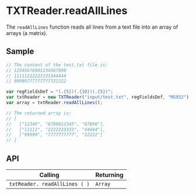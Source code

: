 # TXTReader.readAllLines

The `readAllLines` function reads all lines from a text file into an array of arrays (a matrix).

## Sample

```javascript
// The content of the test.txt file is:
// 12345678901234567890
// 11111222223333344444
// 99999777777777722222

var regFieldsDef = "(.{5})(.{10})(.{5})";
var txtReader = new TXTReader("input/test.txt", regFieldsDef, "MS932");
var array = txtReader.readAllLines();

// The returned array is:
// [
//   ["12345", "6789012345", "67890"],
//   ["11111", "2222233333", "44444"],
//   ["99999", "7777777777", "22222"]
// ]
```

## API

| Calling | Returning |
|---|---|
| `txtReader. readAllLines ( )` | `Array` |
